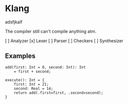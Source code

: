 # Klang 

adsfjkalf

The compiler still can't compile anything atm. 

[ ] Analyzer
	[x] Lexer
	[ ] Parser
	[ ] Checkers
[ ] Synthesizer

## Examples

```klang
add(first: Int = 0, second: Int): Int
	= first + second;

execute(): Int = {
	first: Int = 21;
	second: Real = 14;
	return add(.first=first, .second=second);
}
```
